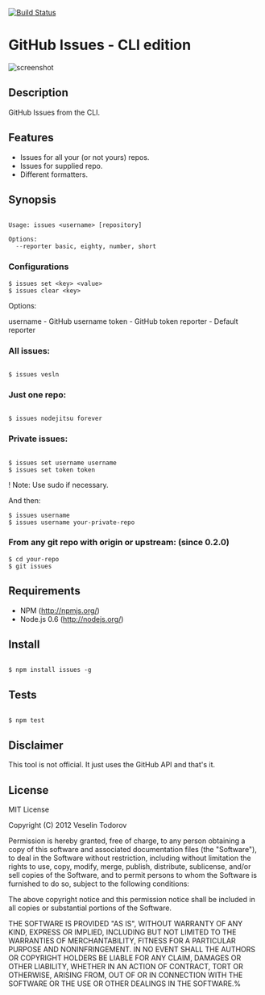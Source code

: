 [![Build Status](https://secure.travis-ci.org/vesln/issues.png)](http://travis-ci.org/vesln/issues)

# GitHub Issues - CLI edition

![screenshot](http://img233.imageshack.us/img233/5789/screenshot20120107at114.png)

## Description
	
GitHub Issues from the CLI.

## Features

- Issues for all your (or not yours) repos.
- Issues for supplied repo.
- Different formatters.

## Synopsis

```

Usage: issues <username> [repository]

Options:
  --reporter basic, eighty, number, short

```

### Configurations

```
$ issues set <key> <value>
$ issues clear <key>
```

Options:

username - GitHub username
token    - GitHub token
reporter - Default reporter

### All issues:

```

$ issues vesln

```

### Just one repo:

```

$ issues nodejitsu forever

```

### Private issues:

```

$ issues set username username
$ issues set token token

```

! Note: Use sudo if necessary.

And then:

```
$ issues username
$ issues username your-private-repo

```

### From any git repo with origin or upstream: (since 0.2.0)

```
$ cd your-repo
$ git issues
```

## Requirements

- NPM (http://npmjs.org/)
- Node.js 0.6 (http://nodejs.org/)

## Install

```

$ npm install issues -g

```

## Tests

```

$ npm test

```

## Disclaimer

This tool is not official. It just uses the GitHub API and that's it.
	
## License

MIT License

Copyright (C) 2012 Veselin Todorov

Permission is hereby granted, free of charge, to any person obtaining a copy of
this software and associated documentation files (the "Software"), to deal in
the Software without restriction, including without limitation the rights to
use, copy, modify, merge, publish, distribute, sublicense, and/or sell copies
of the Software, and to permit persons to whom the Software is furnished to do
so, subject to the following conditions:

The above copyright notice and this permission notice shall be included in all
copies or substantial portions of the Software.

THE SOFTWARE IS PROVIDED "AS IS", WITHOUT WARRANTY OF ANY KIND, EXPRESS OR
IMPLIED, INCLUDING BUT NOT LIMITED TO THE WARRANTIES OF MERCHANTABILITY,
FITNESS FOR A PARTICULAR PURPOSE AND NONINFRINGEMENT. IN NO EVENT SHALL THE
AUTHORS OR COPYRIGHT HOLDERS BE LIABLE FOR ANY CLAIM, DAMAGES OR OTHER
LIABILITY, WHETHER IN AN ACTION OF CONTRACT, TORT OR OTHERWISE, ARISING FROM,
OUT OF OR IN CONNECTION WITH THE SOFTWARE OR THE USE OR OTHER DEALINGS IN THE
SOFTWARE.%